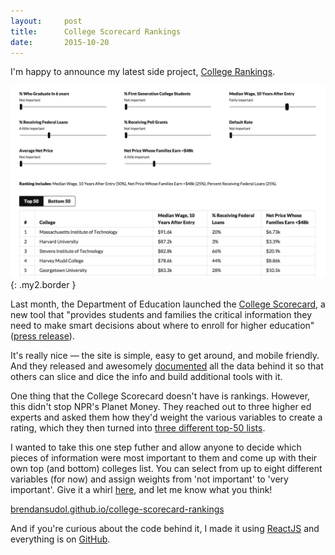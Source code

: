 ```yaml
---
layout:     post
title:      College Scorecard Rankings
date:       2015-10-20
---
```


I'm happy to announce my latest side project, [College
Rankings][college_rankings].

![College rankings](/assets/img/writing/college-rankings.png){: .my2.border }

Last month, the Department of Education launched the [College
Scorecard][scorecard], a new tool that "provides students and families the
critical information they need to make smart decisions about where to enroll for
higher education" ([press release][pr]).

It's really nice — the site is simple, easy to get around, and mobile friendly.
And they released and awesomely [documented][documentation] all the data behind
it so that others can slice and dice the info and build additional tools with
it.

One thing that the College Scorecard doesn't have is rankings. However, this
didn't stop NPR's Planet Money. They reached out to three higher ed experts and
asked them how they'd weight the various variables to create a rating, which
they then turned into [three different top-50 lists][npr_article].

I wanted to take this one step futher and allow anyone to decide which pieces of
information were most important to them and come up with their own top (and
bottom) colleges list. You can select from up to eight different variables (for
now) and assign weights from 'not important' to 'very important'. Give it a
whirl [here][college_rankings], and let me know what you think!

[brendansudol.github.io/college-scorecard-rankings][college_rankings]

And if you're curious about the code behind it, I made it using [ReactJS][react]
and everything is on [GitHub][source_code].

[college_rankings]: https://brendansudol.github.io/college-scorecard-rankings
[scorecard]: https://collegescorecard.ed.gov/
[pr]: http://www.ed.gov/news/press-releases/education-department-releases-college-scorecard-help-students-choose-best-college-them
[documentation]: https://collegescorecard.ed.gov/data/documentation/
[npr_article]: http://www.npr.org/sections/ed/2015/09/21/441417608/the-new-college-scorecard-npr-does-some-math
[react]: https://facebook.github.io/react/
[source_code]: https://github.com/brendansudol/college-scorecard-rankings

